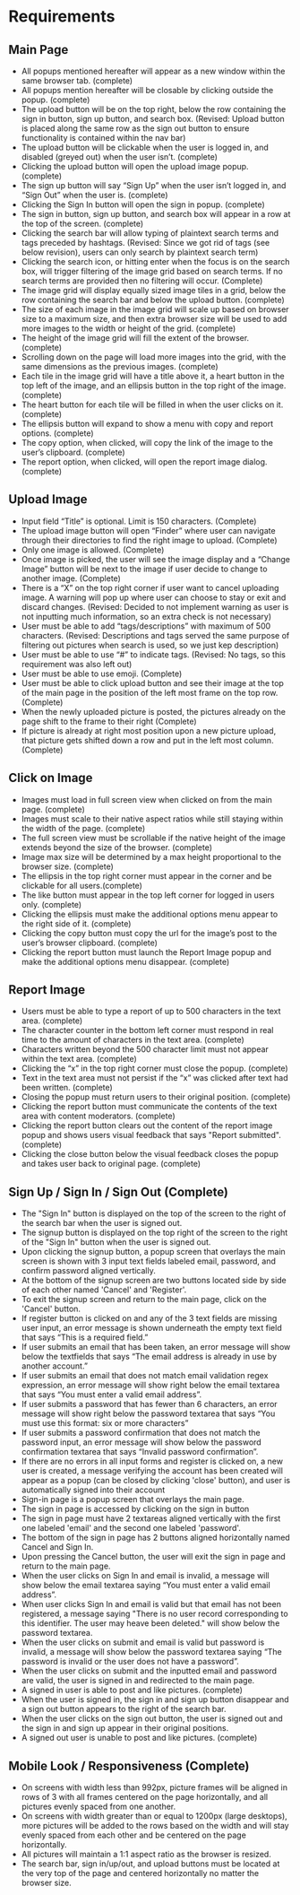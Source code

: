 # Requirements
## Main Page
- All popups mentioned hereafter will appear as a new window within the same browser tab. (complete)
- All popups mention hereafter will be closable by clicking outside the popup. (complete)
- The upload button will be on the top right, below the row containing the sign in button, sign up button, and search box. (Revised: Upload button is placed along the same row as the sign out button to ensure functionality is contained within the nav bar)
- The upload button will be clickable when the user is logged in, and disabled (greyed out) when the user isn’t. (complete)
- Clicking the upload button will open the upload image popup. (complete)
- The sign up button will say “Sign Up” when the user isn’t logged in, and “Sign Out” when the user is. (complete)
- Clicking the Sign In button will open the sign in popup. (complete)
- The sign in button, sign up button, and search box will appear in a row at the top of the screen. (complete)
- Clicking the search bar will allow typing of plaintext search terms and tags preceded by hashtags. (Revised: Since we got rid of tags (see below revision), users can only search by plaintext search term)
- Clicking the search icon, or hitting enter when the focus is on the search box, will trigger filtering of the image grid based on search terms. If no search terms are provided then no filtering will occur. (Complete)
- The image grid will display equally sized image tiles in a grid, below the row containing the search bar and below the upload button. (complete)
- The size of each image in the image grid will scale up based on browser size to a maximum size, and then extra browser size will be used to add more images to the width or height of the grid. (complete)
- The height of the image grid will fill the extent of the browser. (complete)
- Scrolling down on the page will load more images into the grid, with the same dimensions as the previous images. (complete)
- Each tile in the image grid will have a title above it, a heart button in the top left of the image, and an ellipsis button in the top right of the image. (complete)
- The heart button for each tile will be filled in when the user clicks on it. (complete)
- The ellipsis button will expand to show a menu with copy and report options. (complete)
- The copy option, when clicked, will copy the link of the image to the user’s clipboard. (complete)
- The report option, when clicked, will open the report image dialog. (complete)


## Upload Image
- Input field “Title” is optional. Limit is 150 characters. (Complete)
- The upload image button will open “Finder” where user can navigate through their directories to find the right image to upload.  (Complete)
- Only one image is allowed.  (Complete)
- Once image is picked, the user will see the image display and a “Change Image” button will be next to the image if user decide to change to another image. (Complete)
- There is a “X” on the top right corner if user want to cancel uploading image. A warning will pop up where user can choose to stay or exit and discard changes. (Revised: Decided to not implement warning as user is not inputting much information, so an extra check is not necessary)
- User must be able to add “tags/descriptions” with maximum of 500 characters. (Revised: Descriptions and tags served the same purpose of filtering out pictures when search is used, so we just kep description)
- User must be able to use “#” to indicate tags. (Revised: No tags, so this requirement was also left out)
- User must be able to use emoji. (Complete)
- User must be able to click upload button and see their image at the top of the main page in the position
of the left most frame on the top row. (Complete)
- When the newly uploaded picture is posted, the pictures already on the page shift to the frame to their right (Complete)
- If picture is already at right most position upon a new picture upload, that picture gets shifted down a row and
put in the left most column. (Complete)


## Click on Image
- Images must load in full screen view when clicked on from the main page. (complete)
- Images must scale to their native aspect ratios while still staying within the width of the page. (complete)
- The full screen view must be scrollable if the native height of the image extends beyond the size of the browser. (complete)
- Image max size will be determined by a max height proportional to the browser size. (complete)
- The ellipsis in the top right corner must appear in the corner and be clickable for all users.(complete)
- The like button must appear in the top left corner for logged in users only. (complete)
- Clicking the ellipsis must make the additional options menu appear to the right side of it. (complete)
- Clicking the copy button must copy the url for the image’s post to the user’s browser clipboard. (complete)
- Clicking the report button must launch the Report Image popup and make the additional options menu disappear. (complete)

## Report Image
- Users must be able to type a report of up to 500 characters in the text area. (complete)
- The character counter in the bottom left corner must respond in real time to the amount of characters in the text area. (complete)
- Characters written beyond the 500 character limit must not appear within the text area. (complete)
- Clicking the “x” in the top right corner must close the popup. (complete)
- Text in the text area must not persist if the “x” was clicked after text had been written. (complete)
- Closing the popup must return users to their original position. (complete)
- Clicking the report button must communicate the contents of the text area with content moderators. (complete)
- Clicking the report button clears out the content of the report image popup and shows users visual feedback that says "Report submitted". (complete)
- Clicking the close button below the visual feedback closes the popup and takes user back to original page. (complete)

## Sign Up / Sign In / Sign Out (Complete)
- The "Sign In" button is displayed on the top of the screen to the right of the search bar when the user is signed out.
- The signup button is displayed on the top right of the screen to the right of the "Sign In" button when the user is signed out.
- Upon clicking the signup button, a popup screen that overlays the main screen is shown with 3 input text fields labeled email, password, and confirm password aligned vertically.
- At the bottom of the signup screen are two buttons located side by side of each other named 'Cancel' and 'Register'.
- To exit the signup screen and return to the main page, click on the 'Cancel' button.
- If register button is clicked on and any of the 3 text fields are missing user input, an error message is shown underneath the empty text field that says “This is a required field.”
- If user submits an email that has been taken, an error message will show below the textfields that says “The email address is already in use by another account.”
- If user submits an email that does not match email validation regex expression, an error message will show right below the email textarea that says “You must enter a valid email address”.
- If user submits a password that has fewer than 6 characters, an error message will show right below the password textarea that says “You must use this format: six or more characters”
- If user submits a password confirmation that does not match the password input, an error message will show below the password confirmation textarea that says “Invalid password confirmation”.
- If there are no errors in all input forms and register is clicked on, a new user is created, a message verifying the account has been created will appear as a popup (can be closed by clicking 'close' button), and user is automatically signed into their account
- Sign-in page is a popup screen that overlays the main page.
- The sign in page is accessed by clicking on the sign in button
- The sign in page must have 2 textareas aligned vertically with the first one labeled 'email' and the second one labeled 'password'.
- The bottom of the sign in page has 2 buttons aligned horizontally named Cancel and Sign In.
- Upon pressing the Cancel button, the user will exit the sign in page and return to the main page.
- When the user clicks on Sign In and email is invalid, a message will show below the email textarea saying “You must enter a valid email address”.
- When user clicks Sign In and email is valid but that email has not been registered, a message saying "There is no user record corresponding to this identifier. The user may heave been deleted." will show below the password textarea.
- When the user clicks on submit and email is valid but password is invalid, a message will show below the password textarea saying “The password is invalid or the user does not have a password”.
- When the user clicks on submit and the inputted email and password are valid, the user is signed in and redirected to the main page.
- A signed in user is able to post and like pictures. (complete)
- When the user is signed in, the sign in and sign up button disappear and a sign out button appears to the right of the search bar.
- When the user clicks on the sign out button, the user is signed out and the sign in and sign up appear in their original positions.
- A signed out user is unable to post and like pictures. (complete)

## Mobile Look / Responsiveness (Complete)
- On screens with width less than 992px, picture frames will be aligned in rows of 3 with all frames centered on the page horizontally, and all pictures evenly spaced from one another.
- On screens with width greater than or equal to 1200px (large desktops), more pictures will be added to the rows based on the width and will stay evenly spaced from each other and be centered on the page horizontally.
- All pictures will maintain a 1:1 aspect ratio as the browser is resized.
- The search bar, sign in/up/out, and upload buttons must be located at the very top of the page and centered horizontally no matter the browser size.
